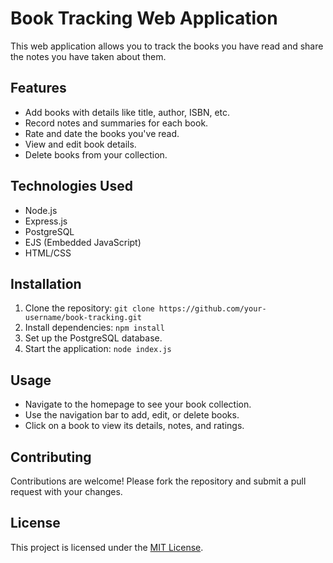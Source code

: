 # Book Tracking Web Application

This web application allows you to track the books you have read and share the notes you have taken about them.

## Features

- Add books with details like title, author, ISBN, etc.
- Record notes and summaries for each book.
- Rate and date the books you've read.
- View and edit book details.
- Delete books from your collection.

## Technologies Used

- Node.js
- Express.js
- PostgreSQL
- EJS (Embedded JavaScript)
- HTML/CSS

## Installation

1. Clone the repository: `git clone https://github.com/your-username/book-tracking.git`
2. Install dependencies: `npm install`
3. Set up the PostgreSQL database.
4. Start the application: `node index.js`


## Usage

- Navigate to the homepage to see your book collection.
- Use the navigation bar to add, edit, or delete books.
- Click on a book to view its details, notes, and ratings.

## Contributing

Contributions are welcome! Please fork the repository and submit a pull request with your changes.

## License

This project is licensed under the [MIT License](LICENSE).
